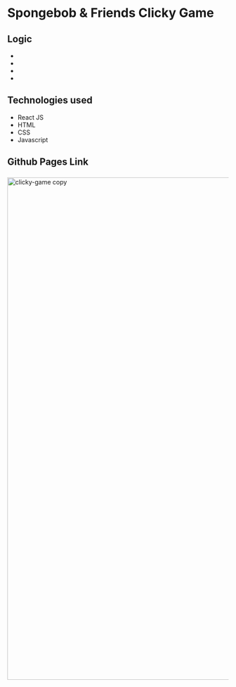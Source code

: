 <h1> Spongebob & Friends Clicky Game </h1>

<h2> Logic </h2>
<ul>
  <li> </li>
  <li> </li>
  <li> </li>
  <li> </li>
</ul>

<h2> Technologies used </h2>
<ul>
  <li> React JS </li>
  <li> HTML </li>
  <li> CSS </li>
  <li> Javascript </li>
</ul>

<h2> Github Pages Link </h2>

<h3> </h3>

<img width="1142" alt="clicky-game copy" src="https://user-images.githubusercontent.com/43662571/61015133-3e008780-a33f-11e9-93f5-81ae13054f07.png">






